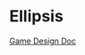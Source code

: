 Ellipsis
========

[Game Design Doc](https://docs.google.com/document/d/1DTtkrqaFXVdjwQMqYierFXrFGLqp4zXHLy1KkxnhSTA)
